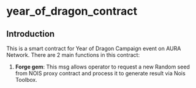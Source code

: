 # year_of_dragon_contract
## Introduction
This is a smart contract for Year of Dragon Campaign event on AURA Network. There are 2 main functions in this contract:
1. **Forge gem**: This msg allows operator to request a new Random seed from NOIS proxy contract and process it to generate result via Nois Toolbox.
